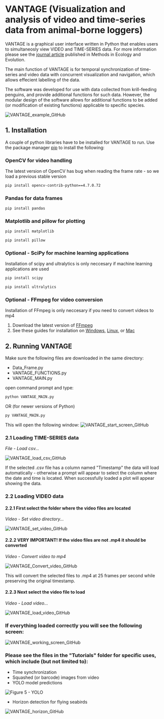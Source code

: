 # VANTAGE (Visualization and analysis of video and time-series data from animal-borne loggers)

VANTAGE is a graphical user interface written in Python that enables users to simultaneosly view VIDEO and TIME-SERIES data. 
For more information please see the [journal article](https://doi.org/10.1111/2041-210X.70026/) published in Methods in Ecology and Evolution.

The main function of VANTAGE is for temporal synchronization of time-series and video data with concurrent visualization and navigation, which allows effecient labelling of the data.

The software was developed for use with data collected from krill-feeding penguins, and provide additional functions for such data. However, the modular design of the software allows for additional functions to be added (or modification of existing functions) applicable to specific species.

![VANTAGE_example_GitHub](https://github.com/sschoombie/VANTAGE/assets/49139080/e9be375d-1d1c-4ee8-b3dc-e74a0e1a0d43)


## 1. Installation 
A couple of python libraries have to be installed for VANTAGE to run.
Use the package manager [pip](https://pip.pypa.io/en/stable/) to install the following:

### OpenCV for video handling
The latest version of OpenCV has bug when reading the frame rate - so we load a previous stable version
```bash
pip install opencv-contrib-python==4.7.0.72
```
### Pandas for data frames
```bash
pip install pandas
```
### Matplotlib and pillow for plotting
```bash
pip install matplotlib
```
```bash
pip install pillow
```
### Optional - SciPy for machine learning applications
Installation of scipy and ultralytics is only neccesary if machine learning applications are used
```bash
pip install scipy
```
```bash
pip install ultralytics
```
### Optional - FFmpeg for video conversion
Installation of FFmpeg is only neccesary if you need to convert videos to mp4
1. Download the latest version of [FFmpeg](https://ffmpeg.org/download.html)
2. See these guides for installation on [Windows](https://www.geeksforgeeks.org/how-to-install-ffmpeg-on-windows/), [Linux](https://www.redswitches.com/blog/install-ffmpeg-on-ubuntu-and-linux/), or [Mac](https://phoenixnap.com/kb/ffmpeg-mac)

## 2. Running VANTAGE
Make sure the following files are downloaded in the same directory:
- Data_Frame.py
- VANTAGE_FUNCTIONS.py
- VANTAGE_MAIN.py

open command prompt and type:
```bash
python VANTAGE_MAIN.py
```
OR (for newer versions of Python)
```bash
py VANTAGE_MAIN.py
```

This will open the following window:
![VANTAGE_start_screen_GitHub](https://github.com/sschoombie/VANTAGE/assets/49139080/a315a6cd-8068-4fcd-8a1f-4f6792864c68)


### 2.1 Loading TIME-SERIES data

<i>File - Load csv...</i>

![VANTAGE_load_csv_GitHub](https://github.com/sschoombie/VANTAGE/assets/49139080/7acb7230-1783-47c3-8cdd-a4f642767952)

If the selected .csv file has a column named "Timestamp" the data will load automatically - otherwise a prompt will appear to select the column where the date and time is located.
When successfully loaded a plot will appear showing the data.


### 2.2 Loading VIDEO data

#### 2.2.1 First select the folder where the video files are located


<i>Video - Set video directory...</i>


![VANTAGE_set_video_GitHub](https://github.com/sschoombie/VANTAGE/assets/49139080/a9ea123d-0cc7-4a41-977c-34a6d35c0869)


#### 2.2.2 VERY IMPORTANT! If the video files are not .mp4 it should be converted


<i>Video - Convert video to mp4</i>


![VANTAGE_Convert_video_GitHub](https://github.com/sschoombie/VANTAGE/assets/49139080/63c02fe3-4f76-4625-9eb2-1edab149117d)

This will convert the selected files to .mp4 at 25 frames per second while preserving the original timestamp.


#### 2.2.3 Next select the video file to load


<i>Video - Load video...</i>


![VANTAGE_load_video_GitHub](https://github.com/sschoombie/VANTAGE/assets/49139080/476a05c5-6e9b-4528-b246-5f19b0b5692a)


### If everything loaded correctly you will see the following screen:


![VANTAGE_working_screen_GitHub](https://github.com/sschoombie/VANTAGE/assets/49139080/84842d34-4903-4ee1-b242-17943c80b119)


### Please see the files in the "Tutorials" folder for specific uses, which include (but not limited to):
- Time synchronization
- Squashed (or barcode) images from video
- YOLO model predictions

 ![Figure 5 - YOLO](https://github.com/sschoombie/VANTAGE/assets/49139080/d3ec5742-db52-4c7b-9e85-f961da9d50d6)

 - Horizon detection for flying seabirds

![VANTAGE_horizon_GitHub](https://github.com/user-attachments/assets/d16415ee-1b6f-403c-86b9-98a99c4d38d0)




